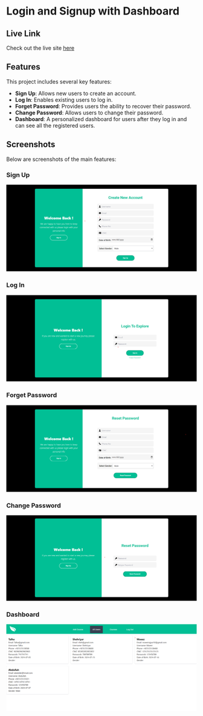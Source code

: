 # Login and Signup with Dashboard

## Live Link
Check out the live site [here](https://react-signup-loginpage.vercel.app/)

## Features

This project includes several key features:

- **Sign Up**: Allows new users to create an account.
- **Log In**: Enables existing users to log in.
- **Forget Password**: Provides users the ability to recover their password.
- **Change Password**: Allows users to change their password.
- **Dashboard**: A personalized dashboard for users after they log in and can see all the registered users.

## Screenshots

Below are screenshots of the main features:

### Sign Up

![Sign Up](https://github.com/Moeez-Rajpoot/React-Signup-Login/blob/main/src/assets/signup-image.png)

### Log In

![Log In](https://github.com/Moeez-Rajpoot/React-Signup-Login/blob/main/src/assets/Login-image.png)

### Forget Password

![Forget Password](https://github.com/Moeez-Rajpoot/React-Signup-Login/blob/main/src/assets/forget-image.png)

### Change Password

![Change Password](https://github.com/Moeez-Rajpoot/React-Signup-Login/blob/main/src/assets/change-image.png)

### Dashboard

![Dashboard](https://github.com/Moeez-Rajpoot/React-Signup-Login/blob/main/src/assets/Dashboard.png)
